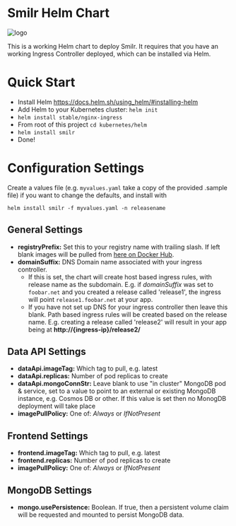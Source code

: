 # Smilr Helm Chart

![logo](https://ngeor.files.wordpress.com/2017/11/helm-small.png?w=250)

This is a working Helm chart to deploy Smilr. It requires that you have an working Ingress Controller deployed, which can be installed via Helm.

# Quick Start

- Install Helm https://docs.helm.sh/using_helm/#installing-helm
- Add Helm to your Kubernetes cluster: `helm init`
- `helm install stable/nginx-ingress`
- From root of this project `cd kubernetes/helm`
- `helm install smilr`
- Done!

# Configuration Settings

Create a values file (e.g. `myvalues.yaml` take a copy of the provided .sample file) if you want to change the defaults, and install with
```
helm install smilr -f myvalues.yaml -n releasename
```

## General Settings
- **registryPrefix:** Set this to your registry name with trailing slash. If left blank images will be pulled from [here on Docker Hub](https://hub.docker.com/u/smilr/). 
- **domainSuffix:** DNS Domain name associated with your ingress controller.
  - If this is set, the chart will create host based ingress rules, with release name as the subdomain. E.g. if *domainSuffix* was set to `foobar.net` and you created a release called 'release1', the ingress will point `release1.foobar.net` at your app.
  - If you have not set up DNS for your ingress controller then leave this blank. Path based ingress rules will be created based on the release name. E.g. creating a release called 'release2' will result in your app being at **http://{ingress-ip}/release2/**


## Data API Settings
- **dataApi.imageTag:** Which tag to pull, e.g. latest
- **dataApi.replicas:** Number of pod replicas to create
- **dataApi.mongoConnStr:** Leave blank to use "in cluster" MongoDB pod & service, set to a value to point to an external or existing MongoDB instance, e.g. Cosmos DB or other. If this value is set then no MonogDB deployment will take place
- **imagePullPolicy:** One of: *Always* or *IfNotPresent*

## Frontend Settings
- **frontend.imageTag:** Which tag to pull, e.g. latest
- **frontend.replicas:** Number of pod replicas to create
- **imagePullPolicy:** One of: *Always* or *IfNotPresent*

## MongoDB Settings
- **mongo.usePersistence:** Boolean. If true, then a persistent volume claim will be requested and mounted to persist MongoDB data.